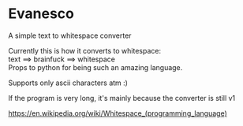 # Evanesco
A simple text to whitespace converter  

Currently this is how it converts to whitespace:  
text ==> brainfuck ==> whitespace  
Props to python for being such an amazing language.  

Supports only ascii characters atm :)  

If the program is very long, it's mainly because the converter is still v1  

https://en.wikipedia.org/wiki/Whitespace_(programming_language)
